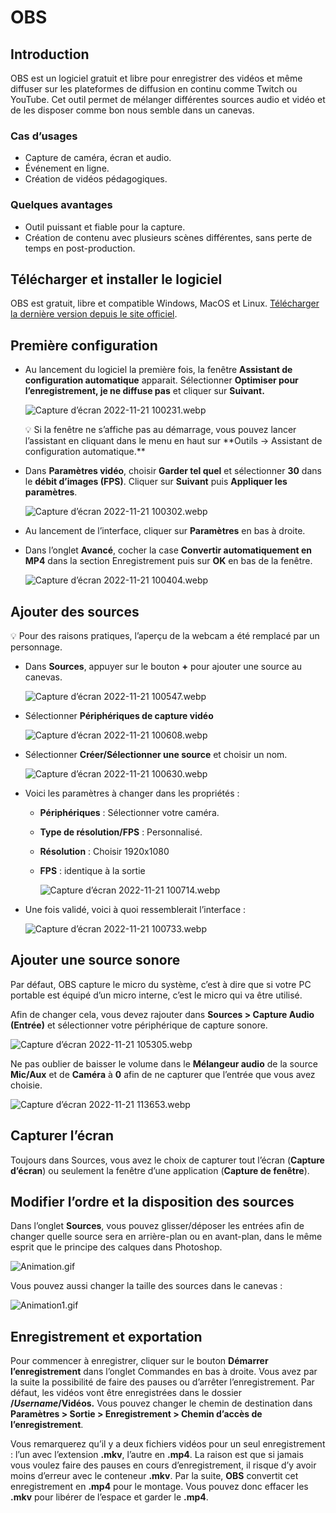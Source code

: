 # OBS

## Introduction

OBS est un logiciel gratuit et libre pour enregistrer des vidéos et même diffuser sur les plateformes de diffusion en continu comme Twitch ou YouTube. Cet outil permet de mélanger différentes sources audio et vidéo et de les disposer comme bon nous semble dans un canevas. 

### Cas d’usages

- Capture de caméra, écran et audio.
- Événement en ligne.
- Création de vidéos pédagogiques.

### Quelques avantages

- Outil puissant et fiable pour la capture.
- Création de contenu avec plusieurs scènes différentes, sans perte de temps en post-production.

## Télécharger et installer le logiciel

OBS est gratuit, libre et compatible Windows, MacOS et Linux. [Télécharger la dernière version depuis le site officiel](https://obsproject.com/fr). 

## Première configuration

- Au lancement du logiciel la première fois, la fenêtre **Assistant de configuration automatique** apparait. Sélectionner **Optimiser pour l’enregistrement, je ne diffuse pas** et cliquer sur **Suivant.**
    
    ![Capture d’écran 2022-11-21 100231.webp](https://s3-us-west-2.amazonaws.com/secure.notion-static.com/e701541e-c2d3-432f-8d48-cc63c0245cf2/Capture_dcran_2022-11-21_100231.webp)
    
    <aside>
    💡 Si la fenêtre ne s’affiche pas au démarrage, vous pouvez lancer l’assistant en cliquant dans le menu en haut sur **Outils → Assistant de configuration automatique.**
    
    </aside>
    

- Dans **Paramètres vidéo**, choisir **Garder tel quel** et sélectionner **30** dans le **débit d’images (FPS)**. Cliquer sur **Suivant** puis **Appliquer les paramètres**.
    
    ![Capture d’écran 2022-11-21 100302.webp](https://s3-us-west-2.amazonaws.com/secure.notion-static.com/bc831b51-5776-447a-aa33-3b8f04c77c4d/Capture_dcran_2022-11-21_100302.webp)
    

- Au lancement de l’interface, cliquer sur **Paramètres** en bas à droite.
- Dans l’onglet **Avancé**, cocher la case **Convertir automatiquement en MP4** dans la section Enregistrement puis sur **OK** en bas de la fenêtre.
    
    ![Capture d’écran 2022-11-21 100404.webp](https://s3-us-west-2.amazonaws.com/secure.notion-static.com/bbb07338-86e2-4a91-9426-64c7f28ccc6c/Capture_dcran_2022-11-21_100404.webp)
    

## Ajouter des sources

<aside>
💡 Pour des raisons pratiques, l’aperçu de la webcam a été remplacé par un personnage.

</aside>

- Dans **Sources**, appuyer sur le bouton **+** pour ajouter une source au canevas.
    
    ![Capture d’écran 2022-11-21 100547.webp](https://s3-us-west-2.amazonaws.com/secure.notion-static.com/cf6aa3e8-21ea-4895-ac10-2e4599de5eda/Capture_dcran_2022-11-21_100547.webp)
    

- Sélectionner **Périphériques de capture vidéo**
    
    ![Capture d’écran 2022-11-21 100608.webp](https://s3-us-west-2.amazonaws.com/secure.notion-static.com/b0f0b2d2-4a8d-49a6-b5fe-6b1a765705d2/Capture_dcran_2022-11-21_100608.webp)
    
- Sélectionner **Créer/Sélectionner une source** et choisir un nom.
    
    ![Capture d’écran 2022-11-21 100630.webp](https://s3-us-west-2.amazonaws.com/secure.notion-static.com/a29a7d4c-f37d-4c52-9657-2fa5ca7c80a1/Capture_dcran_2022-11-21_100630.webp)
    
- Voici les paramètres à changer dans les propriétés :
    - **Périphériques** : Sélectionner votre caméra.
    - **Type de résolution/FPS** : Personnalisé.
    - **Résolution** : Choisir 1920x1080
    - **FPS** : identique à la sortie
        
        ![Capture d’écran 2022-11-21 100714.webp](https://s3-us-west-2.amazonaws.com/secure.notion-static.com/aa6eb855-1e6c-4c7f-9996-e46a471b5294/Capture_dcran_2022-11-21_100714.webp)
        
- Une fois validé, voici à quoi ressemblerait l’interface :
    
    ![Capture d’écran 2022-11-21 100733.webp](https://s3-us-west-2.amazonaws.com/secure.notion-static.com/6d94e48f-638c-4045-8ed3-9dd498b3c26e/Capture_dcran_2022-11-21_100733.webp)
    

## Ajouter une source sonore

Par défaut, OBS capture le micro du système, c’est à dire que si votre PC portable est équipé d’un micro interne, c’est le micro qui va être utilisé. 

Afin de changer cela, vous devez rajouter dans **Sources > Capture Audio (Entrée)** et sélectionner votre périphérique de capture sonore. 

![Capture d’écran 2022-11-21 105305.webp](https://s3-us-west-2.amazonaws.com/secure.notion-static.com/2c7d3a42-da0d-4d5a-a691-40b6cfe7e3ef/Capture_dcran_2022-11-21_105305.webp)

Ne pas oublier de baisser le volume dans le **Mélangeur audio** de la source **Mic/Aux** et de **Caméra** à **0** afin de ne capturer que l’entrée que vous avez choisie. 

![Capture d’écran 2022-11-21 113653.webp](https://s3-us-west-2.amazonaws.com/secure.notion-static.com/d4ef71ab-4af5-4f65-a215-5003f32b64fe/Capture_dcran_2022-11-21_113653.webp)

## Capturer l’écran

Toujours dans Sources, vous avez le choix de capturer tout l’écran (**Capture d’écran**) ou seulement la fenêtre d’une application (**Capture de fenêtre**).

## Modifier l’ordre et la disposition des sources

Dans l’onglet **Sources**, vous pouvez glisser/déposer les entrées afin de changer quelle source sera en arrière-plan ou en avant-plan, dans le même esprit que le principe des calques dans Photoshop. 

![Animation.gif](https://s3-us-west-2.amazonaws.com/secure.notion-static.com/a9ca1d06-d387-4a2b-8ba8-ea0fb58d845b/Animation.gif)

Vous pouvez aussi changer la taille des sources dans le canevas :

![Animation1.gif](https://s3-us-west-2.amazonaws.com/secure.notion-static.com/f94bd6e8-c73b-40d6-b8f7-e410e96ac71d/Animation1.gif)

## **Enregistrement et exportation**

Pour commencer à enregistrer, cliquer sur le bouton **Démarrer l’enregistrement** dans l’onglet Commandes en bas à droite. Vous avez par la suite la possibilité de faire des pauses ou d’arrêter l’enregistrement. Par défaut, les vidéos vont être enregistrées dans le dossier **/*Username*/Vidéos.** Vous pouvez changer le chemin de destination dans **Paramètres > Sortie > Enregistrement > Chemin d’accès de l’enregistrement**. 

Vous remarquerez qu’il y a deux fichiers vidéos pour un seul enregistrement : l’un avec l’extension **.mkv**, l’autre en **.mp4**. La raison est que si jamais vous voulez faire des pauses en cours d’enregistrement, il risque d’y avoir moins d’erreur avec le conteneur **.mkv**. Par la suite, **OBS** convertit cet enregistrement en **.mp4** pour le montage. Vous pouvez donc effacer les **.mkv** pour libérer de l’espace et garder le **.mp4**.
